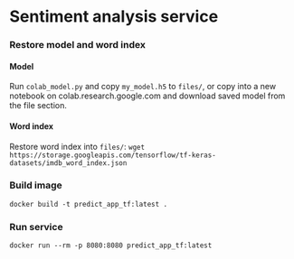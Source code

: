 # Sentiment analysis service

### Restore model and word index

#### Model
Run `colab_model.py` and copy `my_model.h5` to `files/`, or copy into a new notebook on colab.research.google.com and download saved model from the file section.

#### Word index
Restore word index into `files/`: `wget https://storage.googleapis.com/tensorflow/tf-keras-datasets/imdb_word_index.json`

### Build image
`docker build -t predict_app_tf:latest .`

### Run service
`docker run --rm -p 8080:8080 predict_app_tf:latest`
